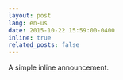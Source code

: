 ```yaml
---
layout: post
lang: en-us
date: 2015-10-22 15:59:00-0400
inline: true
related_posts: false
---
```


A simple inline announcement.
